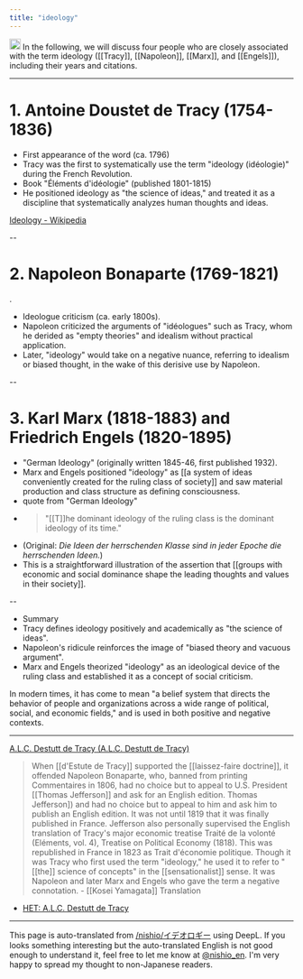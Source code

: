 ```yaml
---
title: "ideology"
---
```


<img src='https://scrapbox.io/api/pages/nishio-en/o1 Pro/icon' alt='o1 Pro.icon' height="19.5"/>
In the following, we will discuss four people who are closely associated with the term ideology ([[Tracy]], [[Napoleon]], [[Marx]], and [[Engels]]), including their years and citations.

---

# 1. Antoine Doustet de Tracy (1754-1836)
- First appearance of the word (ca. 1796)
- Tracy was the first to systematically use the term "ideology (idéologie)" during the French Revolution.
- Book "Éléments d'idéologie" (published 1801-1815)
- He positioned ideology as "the science of ideas," and treated it as a discipline that systematically analyzes human thoughts and ideas.

[Ideology - Wikipedia](https://ja.wikipedia.org/wiki/%E8%A6%B3%E5%BF%B5%E5%AD%A6)

--

# 2. Napoleon Bonaparte (1769-1821)
.
- Ideologue criticism (ca. early 1800s).
- Napoleon criticized the arguments of "idéologues" such as Tracy, whom he derided as "empty theories" and idealism without practical application.
- Later, "ideology" would take on a negative nuance, referring to idealism or biased thought, in the wake of this derisive use by Napoleon.

--

# 3. Karl Marx (1818-1883) and Friedrich Engels (1820-1895)
- "German Ideology" (originally written 1845-46, first published 1932).
- Marx and Engels positioned "ideology" as [[a system of ideas conveniently created for the ruling class of society]] and saw material production and class structure as defining consciousness.
- quote from "German Ideology"
- >  "[[T]]he dominant ideology of the ruling class is the dominant ideology of its time."
- (Original: *Die Ideen der herrschenden Klasse sind in jeder Epoche die herrschenden Ideen.*)
- This is a straightforward illustration of the assertion that [[groups with economic and social dominance shape the leading thoughts and values in their society]].

--

- Summary
- Tracy defines ideology positively and academically as "the science of ideas".
- Napoleon's ridicule reinforces the image of "biased theory and vacuous argument".
- Marx and Engels theorized "ideology" as an ideological device of the ruling class and established it as a concept of social criticism.

In modern times, it has come to mean "a belief system that directs the behavior of people and organizations across a wide range of political, social, and economic fields," and is used in both positive and negative contexts.

---
[A.L.C. Destutt de Tracy (A.L.C. Destutt de Tracy)](https://cruel.org/econthought/profiles/tracy.html)
> When [[d'Estute de Tracy]] supported the [[laissez-faire doctrine]], it offended Napoleon Bonaparte, who, banned from printing Commentaires in 1806, had no choice but to appeal to U.S. President [[Thomas Jefferson]] and ask for an English edition. Thomas Jefferson]) and had no choice but to appeal to him and ask him to publish an English edition. It was not until 1819 that it was finally published in France. Jefferson also personally supervised the English translation of Tracy's major economic treatise Traité de la volonté (Eléments, vol. 4), Treatise on Political Economy (1818). This was republished in France in 1823 as Trait d'économie politique.
>  Though it was Tracy who first used the term "ideology," he used it to refer to "[[the]] science of concepts" in the [[sensationalist]] sense. It was Napoleon and later Marx and Engels who gave the term a negative connotation.
    - [[Kosei Yamagata]] Translation
- [HET: A.L.C. Destutt de Tracy](https://www.hetwebsite.net/het/profiles/tracy.htm)

---
This page is auto-translated from [/nishio/イデオロギー](https://scrapbox.io/nishio/イデオロギー) using DeepL. If you looks something interesting but the auto-translated English is not good enough to understand it, feel free to let me know at [@nishio_en](https://twitter.com/nishio_en). I'm very happy to spread my thought to non-Japanese readers.